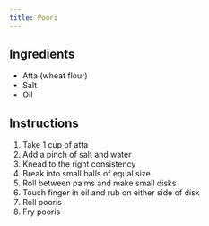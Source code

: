 ```yaml
---
title: Poori
---
```


## Ingredients
- Atta (wheat flour)
- Salt
- Oil

## Instructions
1. Take 1 cup of atta
1. Add a pinch of salt and water
1. Knead to the right consistency
1. Break into small balls of equal size
1. Roll between palms and make small disks
1. Touch finger in oil and rub on either side of disk
1. Roll pooris
1. Fry pooris
